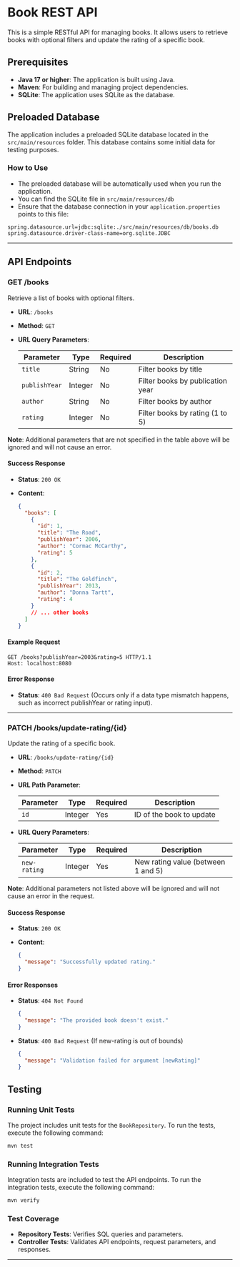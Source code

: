  # Book REST API

This is a simple RESTful API for managing books. It allows users to retrieve books with optional filters and update the rating of a specific book.

## Prerequisites

- **Java 17 or higher**: The application is built using Java.
- **Maven**: For building and managing project dependencies.
- **SQLite**: The application uses SQLite as the database.

## Preloaded Database

The application includes a preloaded SQLite database located in the `src/main/resources` folder. This database contains some initial data for testing purposes.

### How to Use

- The preloaded database will be automatically used when you run the application.
- You can find the SQLite file in `src/main/resources/db`
- Ensure that the database connection in your `application.properties` points to this file:

```properties
spring.datasource.url=jdbc:sqlite:./src/main/resources/db/books.db
spring.datasource.driver-class-name=org.sqlite.JDBC
```
---

## API Endpoints


### GET /books

Retrieve a list of books with optional filters.

- **URL**: `/books`
- **Method**: `GET`
- **URL Query Parameters**:

  | Parameter     | Type    | Required | Description                          |
  |---------------|---------|----------|--------------------------------------|
  | `title`       | String  | No       | Filter books by title                |
  | `publishYear` | Integer | No       | Filter books by publication year     |
  | `author`      | String  | No       | Filter books by author               |
  | `rating`      | Integer | No       | Filter books by rating (1 to 5)      |
  
**Note**: Additional parameters that are not specified in the table above will be ignored and will not cause an error.

#### Success Response

- **Status**: `200 OK`
- **Content**:

    ```json
    {
      "books": [
        {
          "id": 1,
          "title": "The Road",
          "publishYear": 2006,
          "author": "Cormac McCarthy",
          "rating": 5
        },
        {
          "id": 2,
          "title": "The Goldfinch",
          "publishYear": 2013,
          "author": "Donna Tartt",
          "rating": 4
        }
        // ... other books
      ]
    }
    ```

#### Example Request

```http
GET /books?publishYear=2003&rating=5 HTTP/1.1
Host: localhost:8080
```

#### Error Response

  - **Status**: `400 Bad Request` (Occurs only if a data type mismatch happens, such as incorrect publishYear or rating input).

---

### PATCH /books/update-rating/{id}

Update the rating of a specific book.

- **URL**: `/books/update-rating/{id}`
- **Method**: `PATCH`
- **URL Path Parameter**:

  | Parameter | Type    | Required | Description                |
  |-----------|---------|----------|----------------------------|
  | `id`      | Integer | Yes      | ID of the book to update    |

- **URL Query Parameters**:

  | Parameter     | Type    | Required | Description                          |  
  |---------------|---------|----------|--------------------------------------|
  | `new-rating`  | Integer | Yes      | New rating value (between 1 and 5)   |

**Note**: Additional parameters not listed above will be ignored and will not cause an error in the request.


#### Success Response

- **Status**: `200 OK`
- **Content**:

  ```json
  {
    "message": "Successfully updated rating."
  }
  ```


#### Error Responses

- **Status**: `404 Not Found`

  ```json
  {
    "message": "The provided book doesn't exist."
  }
  ```

- **Status**: `400 Bad Request` (If new-rating is out of bounds)

  ```json
  {
    "message": "Validation failed for argument [newRating]"
  }
  ```


## Testing

### Running Unit Tests

The project includes unit tests for the `BookRepository`. To run the tests, execute the following command:

```bash
mvn test
```



### Running Integration Tests

Integration tests are included to test the API endpoints. To run the integration tests, execute the following command:

```bash
mvn verify
```


### Test Coverage

- **Repository Tests**: Verifies SQL queries and parameters.
- **Controller Tests**: Validates API endpoints, request parameters, and responses.

---

